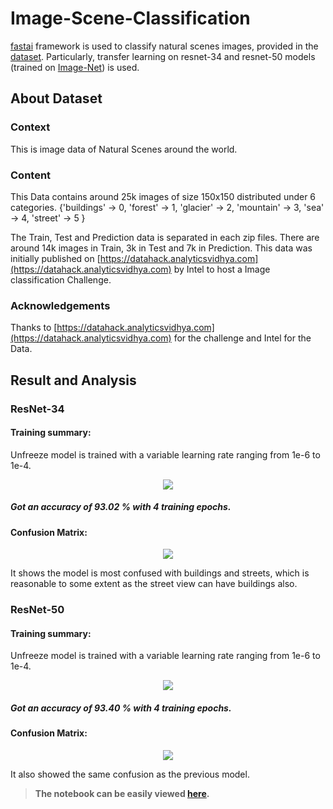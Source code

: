 # Image-Scene-Classification

[fastai](https://docs.fast.ai/) framework is used to classify natural scenes images, provided in the [dataset](https://www.kaggle.com/puneet6060/intel-image-classification). 
Particularly, transfer learning on resnet-34 and resnet-50 models (trained on [Image-Net](http://image-net.org/)) is used.

## About Dataset

### Context
This is image data of Natural Scenes around the world.

### Content
This Data contains around 25k images of size 150x150 distributed under 6 categories. {'buildings' -> 0, 'forest' -> 1, 'glacier' -> 2, 'mountain' -> 3, 'sea' -> 4, 'street' -> 5 }

The Train, Test and Prediction data is separated in each zip files. There are around 14k images in Train, 3k in Test and 7k in Prediction. This data was initially published on [https://datahack.analyticsvidhya.com](https://datahack.analyticsvidhya.com) by Intel to host a Image classification Challenge.

### Acknowledgements
Thanks to [https://datahack.analyticsvidhya.com](https://datahack.analyticsvidhya.com) for the challenge and Intel for the Data.

## Result and Analysis

###  ResNet-34

#### Training summary:
Unfreeze model is trained with a variable learning rate ranging from 1e-6 to 1e-4.
<p align="center">
<img src="https://user-images.githubusercontent.com/27685757/71081341-05e65600-21b5-11ea-8ab6-b81618565f71.png" />
</p>

##### <I>Got an accuracy of **93.02 %** with 4 training epochs.</I>

#### Confusion Matrix:
<p align="center">
<img src="https://user-images.githubusercontent.com/27685757/71081564-77260900-21b5-11ea-80c8-ce88cb5efb31.PNG" />
</p>

It shows the model is most confused with buildings and streets, which is reasonable to some extent as the street view can have buildings also.

###  ResNet-50

#### Training summary:
Unfreeze model is trained with a variable learning rate ranging from 1e-6 to 1e-4.
<p align="center">
<img src="https://user-images.githubusercontent.com/27685757/71081365-10085480-21b5-11ea-86a5-ba156f746ce1.png" />
</p>

##### <I>Got an accuracy of **93.40 %** with 4 training epochs.</I>

#### Confusion Matrix:
<p align="center">
<img src="https://user-images.githubusercontent.com/27685757/71081565-77be9f80-21b5-11ea-9ab0-356f1bf1cdf7.PNG" />
</p>

It also showed the same confusion as the previous model.

> **The notebook can be easily viewed [here](https://www.kaggle.com/prashantkh19/intel-image-classification-resnet-93-40).**

